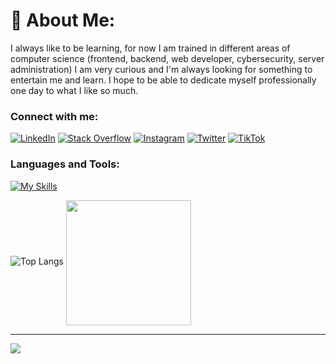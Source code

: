 # 💫 About Me:
I always like to be learning, for now I am trained in different areas of computer science (frontend, backend, web developer, cybersecurity, server administration) I am very curious and I'm always looking for something to entertain me and learn. I hope to be able to dedicate myself professionally one day to what I like so much.

### Connect with me:
[![LinkedIn](https://img.shields.io/badge/LinkedIn-%230077B5.svg?logo=linkedin&logoColor=white)](https://linkedin.com/in/sebascm)
[![Stack Overflow](https://img.shields.io/badge/-Stackoverflow-FE7A16?logo=stack-overflow&logoColor=white)](https://stackoverflow.com/users/22866536)
[![Instagram](https://img.shields.io/badge/Instagram-%23E4405F.svg?logo=Instagram&logoColor=white)](https://instagram.com/_sebascm_)
[![Twitter](https://img.shields.io/badge/Twitter-%231DA1F2.svg?logo=Twitter&logoColor=white)](https://twitter.com/_sebascm_)
[![TikTok](https://img.shields.io/badge/TikTok-%23000000.svg?logo=TikTok&logoColor=white)](https://tiktok.com/@__sebascm__)

### Languages and Tools:
[![My Skills](https://skillicons.dev/icons?i=html,css,js,py,php,powershell,bash,react,laravel,nodejs,wordpress,mysql,mongodb,firebase,netlify,docker,aws,azure,git,figma,vscode,atom)](https://skillicons.dev)

![Top Langs](https://github-readme-stats.vercel.app/api/top-langs/?username=sebascm-dev&layout=compact)
<a href="https://github.com/anuraghazra/github-readme-stats">
  <img height=200 align="center" src="https://github-readme-stats.vercel.app/api?username=anuraghazra" />
</a>

---
[![](https://visitcount.itsvg.in/api?id=sebascm-dev&icon=0&color=3)](https://visitcount.itsvg.in)
